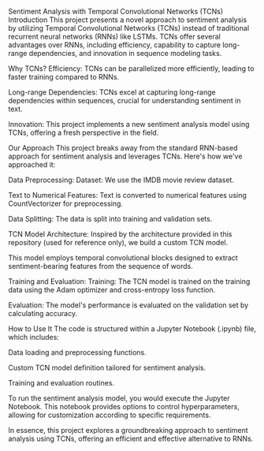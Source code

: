 Sentiment Analysis with Temporal Convolutional Networks (TCNs)
Introduction
This project presents a novel approach to sentiment analysis by utilizing Temporal Convolutional Networks (TCNs) instead of traditional recurrent neural networks (RNNs) like LSTMs. TCNs offer several advantages over RNNs, including efficiency, capability to capture long-range dependencies, and innovation in sequence modeling tasks.

Why TCNs?
Efficiency: TCNs can be parallelized more efficiently, leading to faster training compared to RNNs.

Long-range Dependencies: TCNs excel at capturing long-range dependencies within sequences, crucial for understanding sentiment in text.

Innovation: This project implements a new sentiment analysis model using TCNs, offering a fresh perspective in the field.

Our Approach
This project breaks away from the standard RNN-based approach for sentiment analysis and leverages TCNs. Here's how we've approached it:

Data Preprocessing:
Dataset: We use the IMDB movie review dataset.

Text to Numerical Features: Text is converted to numerical features using CountVectorizer for preprocessing.

Data Splitting: The data is split into training and validation sets.

TCN Model Architecture:
Inspired by the architecture provided in this repository (used for reference only), we build a custom TCN model.

This model employs temporal convolutional blocks designed to extract sentiment-bearing features from the sequence of words.

Training and Evaluation:
Training: The TCN model is trained on the training data using the Adam optimizer and cross-entropy loss function.

Evaluation: The model's performance is evaluated on the validation set by calculating accuracy.

How to Use It
The code is structured within a Jupyter Notebook (.ipynb) file, which includes:

Data loading and preprocessing functions.

Custom TCN model definition tailored for sentiment analysis.

Training and evaluation routines.

To run the sentiment analysis model, you would execute the Jupyter Notebook. This notebook provides options to control hyperparameters, allowing for customization according to specific requirements.

In essence, this project explores a groundbreaking approach to sentiment analysis using TCNs, offering an efficient and effective alternative to RNNs.





